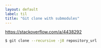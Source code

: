 ```yaml
---
layout: default
label: til
title: "Git clone with submodules"
---
```


https://stackoverflow.com/a/4438292

```bash
$ git clone --recursive -j8 repository_url 
```

